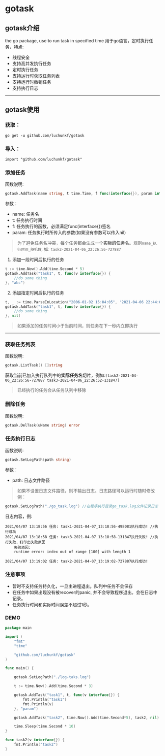 # gotask

## gotask介绍

the go package, use to run task in specified time
用于go语言，定时执行任务，特点:

- 线程安全
- 支持高并发执行任务
- 定时执行任务
- 支持运行时获取任务列表
- 支持运行时撤销任务
- 支持执行日志

---

## gotask使用

### 获取：
`go get -u github.com/luchunkf/gotask`

### 导入：  
`import "github.com/luchunkf/gotask"`

### 添加任务

函数说明:  

```go
gotask.AddTask(name string, t time.Time, f func(interface{}), param interface{})
```

参数：

- name: 任务名  
- t: 任务执行时间
- f: 任务执行的函数，必须满足func(interface{})签名
- param: 任务执行时所传入的参数(如果没有参数可以传入nil)
  
> 为了避免任务名冲突，每个任务都会生成一个**实际的任务**名。规则`name_执行时间_随机数`, 如: `task2-2021-04-06_22:26:56-727887`  


1. 添加一段时间后执行的任务

```go
t := time.Now().Add(time.Second * 5)
gotask.AddTask("task1", t, func(v interface{}) {
    //do some thing
}, "abc")
```

2. 添加指定时间后执行的任务

```go
t, _ := time.ParseInLocation("2006-01-02 15:04:05", "2021-04-06 22:44:00", time.Local)
gotask.AddTask("task1", t, func(v interface{}) {
    //do some thing
}, nil)
```

> 如果添加的任务时间小于当前时间，则任务在下一秒内立即执行

---  

### 获取任务列表

函数说明:  

```go
gotask.ListTask() []string
```

获取当前已加入执行队列中的**实际任务名**切片，例如:`[task2-2021-04-06_22:26:56-727887 task3-2021-04-06_22:26:52-131847]`
> 已经执行的任务会从任务队列中移除

### 删除任务

函数说明:  

```go
gotask.DelTask(uName string) error

```

### 任务执行日志

函数说明:  

```go
gotask.SetLogPath(path string)
```

参数：

- path: 日志文件路径
  
> 如果不设置日志文件路径，则不输出日志。日志路径可以运行时随时修改
例：
```go
gotask.SetLogPath("./go_task.log") //在程序执行目录go_task.log文件记录日志
```

日志内容，例:
```
2021/04/07 13:18:56 任务: task1-2021-04-07_13:18:56-498081执行成功! //执行成功
2021/04/07 13:18:58 任务: task3-2021-04-07_13:18:58-131847执行失败! //执行失败，打印出失败原因
	失败原因:
	runtime error: index out of range [100] with length 1
	
2021/04/07 13:19:02 任务: task2-2021-04-07_13:19:02-727887执行成功!
```

### 注意事项

- 暂时不支持任务持久化，一旦主进程退出，队列中任务不会保存
- 在任务中如果出现没有被recover的panic, 并不会导致程序退出，会在日志中记录。
- 任务执行时间和实际时间误差不超过1秒。


### DEMO

```go
package main

import (
	"fmt"
	"time"

	"github.com/luchunkf/gotask"
)

func main() {

	gotask.SetLogPath("./log-taks.log")

	t := time.Now().Add(time.Second * 3)

	gotask.AddTask("task1", t, func(v interface{}) {
		fmt.Println("task1")
		fmt.Println(v)
	}, "param")

	gotask.AddTask("task2", time.Now().Add(time.Second*5), task2, nil)

	time.Sleep(time.Second * 10)
}

func task2(v interface{}) {
	fmt.Println("task2")
}

```
